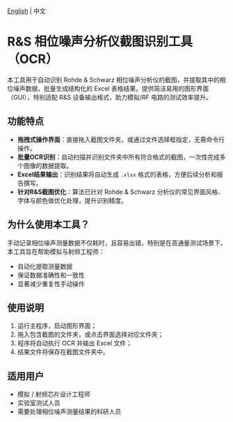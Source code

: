 [English](./README.md) | 中文

# R&S 相位噪声分析仪截图识别工具（OCR）

本工具用于自动识别 Rohde & Schwarz 相位噪声分析仪的截图，并提取其中的相位噪声数据，批量生成结构化的 Excel 表格结果。提供简洁易用的图形界面（GUI），特别适配 R&S 设备输出格式，助力模拟/RF 电路的测试效率提升。

## 功能特点

- **拖拽式操作界面**：直接拖入截图文件夹，或通过文件选择框指定，无需命令行操作。
- **批量OCR识别**：自动扫描并识别文件夹中所有符合格式的截图，一次性完成多个图像的数据提取。
- **Excel结果输出**：识别结果将自动生成 `.xlsx` 格式的表格，方便后续分析和报告撰写。
- **针对R&S截图优化**：算法已针对 Rohde & Schwarz 分析仪的常见界面风格、字体与颜色做优化处理，提升识别精度。

## 为什么使用本工具？

手动记录相位噪声测量数据不仅耗时，且容易出错，特别是在高通量测试场景下。本工具旨在帮助模拟与射频工程师：

- 自动化提取测量数据
- 保证数据准确性和一致性
- 显著减少重复性手动操作

## 使用说明

1. 运行主程序，启动图形界面；
2. 拖入包含截图的文件夹，或点击界面选择对应文件夹；
3. 程序将自动执行 OCR 并输出 Excel 文件；
4. 结果文件将保存在截图文件夹中。

## 适用用户

- 模拟 / 射频芯片设计工程师
- 实验室测试人员
- 需要处理相位噪声测量结果的科研人员
